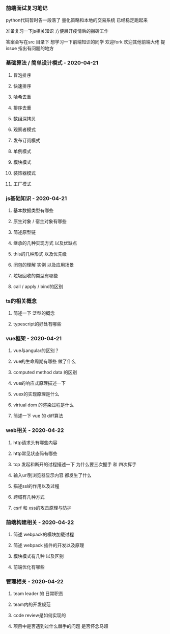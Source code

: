 ### 前端面试复习笔记

python代码暂时告一段落了 量化策略和本地的交易系统 已经稳定跑起来

准备复习一下js相关知识 方便展开疫情后的搬砖工作

答案会写在src 目录下 想学习一下前端知识的同学 欢迎fork 欢迎其他前端大佬 提issue 指出有问题的地方

### 基础算法 / 简单设计模式 - 2020-04-21

1. 冒泡排序

2. 快速排序

3. 哈希去重

4. 排序去重

5. 数组深拷贝

6. 观察者模式

7. 发布订阅模式

8. 单例模式

9. 模块模式

10. 装饰器模式

11. 工厂模式

### js基础知识 - 2020-04-21

1. 基本数据类型有哪些

2. 原生对象 / 宿主对象有哪些

3. 简述原型链

4. 继承的几种实现方式 以及优缺点

5. this的几种形式 以及优先级

6. 闭包的理解 实例 以及应用场景

7. 垃圾回收的类型有哪些

8. call / apply / bind的区别

### ts的相关概念

1. 简述一下 泛型的概念

2. typescript的好处有哪些

### vue框架 - 2020-04-21

1. vue与angular的区别？

2. vue的生命周期有哪些 做了什么

3. computed method data 的区别

4. vue的响应式原理描述一下

5. vuex的实现原理是什么

6. virtual dom 的渲染过程是什么

7. 简述一下 vue 的 diff算法

### web相关 - 2020-04-22

1. http请求头有哪些内容

2. http常见状态码有哪些

3. tcp 发起和断开的过程描述一下 为什么要三次握手 和 四次挥手

4. 输入url到浏览器显示内容 都发生了什么

5. 描述ssl的作用以及过程

6. 跨域有几种方式 

7. csrf 和 xss的攻击原理与防护

### 前端构建相关 - 2020-04-22

1. 简述 webpack的模块加载过程

2. 简述 webpack 插件的开发以及原理

3. 模块模式有几种 以及区别

4. 前端优化有哪些

### 管理相关 - 2020-04-22

1. team leader 的 日常职责

2. team内的开发规范

3. code review是如何实现的

4. 项目中是否遇到过什么棘手的问题 是否怀念马超

